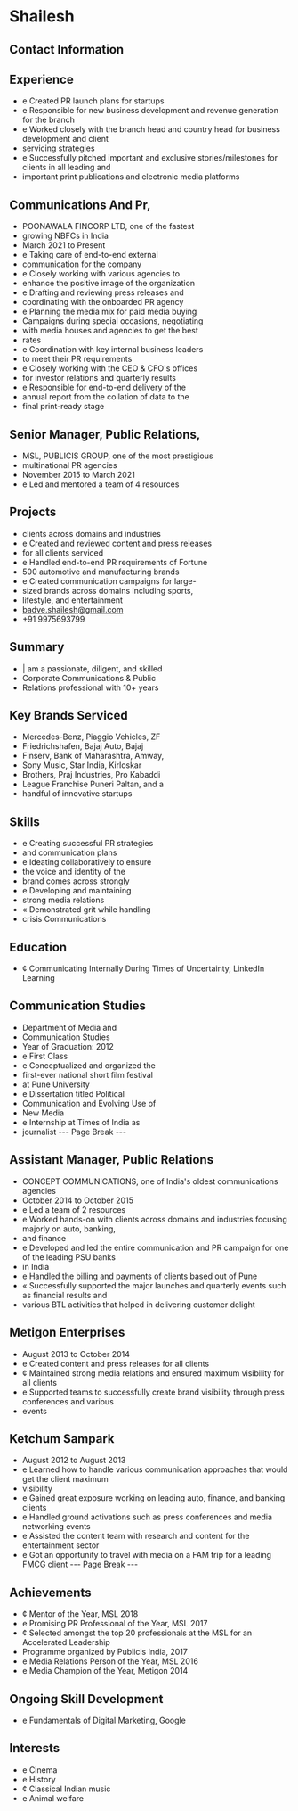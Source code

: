 # Shailesh

## Contact Information



## Experience

* e Created PR launch plans for startups
* e Responsible for new business development and revenue generation for the branch
* e Worked closely with the branch head and country head for business development and client
* servicing strategies
* e Successfully pitched important and exclusive stories/milestones for clients in all leading and
* important print publications and electronic media platforms


## Communications And Pr,

* POONAWALA FINCORP LTD, one of the fastest
* growing NBFCs in India
* March 2021 to Present
* e Taking care of end-to-end external
* communication for the company
* e Closely working with various agencies to
* enhance the positive image of the organization
* e Drafting and reviewing press releases and
* coordinating with the onboarded PR agency
* e Planning the media mix for paid media buying
* Campaigns during special occasions, negotiating
* with media houses and agencies to get the best
* rates
* e Coordination with key internal business leaders
* to meet their PR requirements
* e Closely working with the CEO & CFO's offices
* for investor relations and quarterly results
* e Responsible for end-to-end delivery of the
* annual report from the collation of data to the
* final print-ready stage


## Senior Manager, Public Relations,

* MSL, PUBLICIS GROUP, one of the most prestigious
* multinational PR agencies
* November 2015 to March 2021
* e Led and mentored a team of 4 resources


## Projects

* clients across domains and industries
* e Created and reviewed content and press releases
* for all clients serviced
* e Handled end-to-end PR requirements of Fortune
* 500 automotive and manufacturing brands
* e Created communication campaigns for large-
* sized brands across domains including sports,
* lifestyle, and entertainment
* badve.shailesh@gmail.com
* +91 9975693799


## Summary

* | am a passionate, diligent, and skilled
* Corporate Communications & Public
* Relations professional with 10+ years


## Key Brands Serviced

* Mercedes-Benz, Piaggio Vehicles, ZF
* Friedrichshafen, Bajaj Auto, Bajaj
* Finserv, Bank of Maharashtra, Amway,
* Sony Music, Star India, Kirloskar
* Brothers, Praj Industries, Pro Kabaddi
* League Franchise Puneri Paltan, and a
* handful of innovative startups


## Skills

* e Creating successful PR strategies
* and communication plans
* e Ideating collaboratively to ensure
* the voice and identity of the
* brand comes across strongly
* e Developing and maintaining
* strong media relations
* « Demonstrated grit while handling
* crisis Communications


## Education

* ¢ Communicating Internally During Times of Uncertainty, LinkedIn Learning


## Communication Studies

* Department of Media and
* Communication Studies
* Year of Graduation: 2012
* e First Class
* e Conceptualized and organized the
* first-ever national short film festival
* at Pune University
* e Dissertation titled Political
* Communication and Evolving Use of
* New Media
* e Internship at Times of India as
* journalist
--- Page Break ---


## Assistant Manager, Public Relations

* CONCEPT COMMUNICATIONS, one of India's oldest communications agencies
* October 2014 to October 2015
* e Led a team of 2 resources
* e Worked hands-on with clients across domains and industries focusing majorly on auto, banking,
* and finance
* e Developed and led the entire communication and PR campaign for one of the leading PSU banks
* in India
* e Handled the billing and payments of clients based out of Pune
* « Successfully supported the major launches and quarterly events such as financial results and
* various BTL activities that helped in delivering customer delight


## Metigon Enterprises

* August 2013 to October 2014
* e Created content and press releases for all clients
* ¢ Maintained strong media relations and ensured maximum visibility for all clients
* e Supported teams to successfully create brand visibility through press conferences and various
* events


## Ketchum Sampark

* August 2012 to August 2013
* e Learned how to handle various communication approaches that would get the client maximum
* visibility
* e Gained great exposure working on leading auto, finance, and banking clients
* e Handled ground activations such as press conferences and media networking events
* e Assisted the content team with research and content for the entertainment sector
* e Got an opportunity to travel with media on a FAM trip for a leading FMCG client
--- Page Break ---


## Achievements

* ¢ Mentor of the Year, MSL 2018
* e Promising PR Professional of the Year, MSL 2017
* ¢ Selected amongst the top 20 professionals at the MSL for an Accelerated Leadership
* Programme organized by Publicis India, 2017
* e Media Relations Person of the Year, MSL 2016
* e Media Champion of the Year, Metigon 2014


## Ongoing Skill Development

* e Fundamentals of Digital Marketing, Google


## Interests

* e Cinema
* e History
* ¢ Classical Indian music
* e Animal welfare

